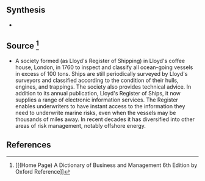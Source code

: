 ## Synthesis
- 
## Source [^1]
- A society formed (as Lloyd's Register of Shipping) in Lloyd's coffee house, London, in 1760 to inspect and classify all ocean-going vessels in excess of 100 tons. Ships are still periodically surveyed by Lloyd's surveyors and classified according to the condition of their hulls, engines, and trappings. The society also provides technical advice. In addition to its annual publication, Lloyd's Register of Ships, it now supplies a range of electronic information services. The Register enables underwriters to have instant access to the information they need to underwrite marine risks, even when the vessels may be thousands of miles away. In recent decades it has diversified into other areas of risk management, notably offshore energy.
## References

[^1]: [[(Home Page) A Dictionary of Business and Management 6th Edition by Oxford Reference]]